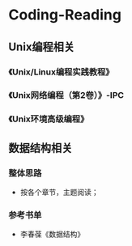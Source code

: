 # Coding-Reading

## Unix编程相关

### 《Unix/Linux编程实践教程》

### 《Unix网络编程（第2卷）》-IPC

### 《Unix环境高级编程》

## 数据结构相关

### 整体思路

+ 按各个章节，主题阅读；

### 参考书单

+ 李春葆《数据结构》

